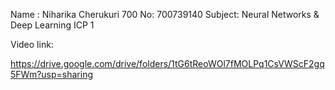 Name : Niharika Cherukuri
700 No: 700739140 
Subject: Neural Networks & Deep Learning ICP 1

Video link:

https://drive.google.com/drive/folders/1tG6tReoWOl7fMOLPq1CsVWScF2gq5FWm?usp=sharing
